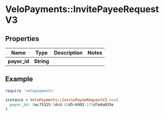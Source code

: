 # VeloPayments::InvitePayeeRequestV3

## Properties

| Name | Type | Description | Notes |
| ---- | ---- | ----------- | ----- |
| **payor_id** | **String** |  |  |

## Example

```ruby
require 'velopayments'

instance = VeloPayments::InvitePayeeRequestV3.new(
  payor_id: 9ac75325-5dcd-42d5-b992-175d7e0a035e
)
```

